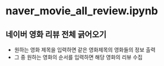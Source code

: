 # naver_movie_all_review.ipynb 
## 네이버 영화 리뷰 전체 긁어오기

- 원하는 영화 제목을 입력하면 같은 영화제목의 영화들의 정보 출력
- 그 중 원하는 영화의 순서를 입력하면 해당 영화의 리뷰 수집  

